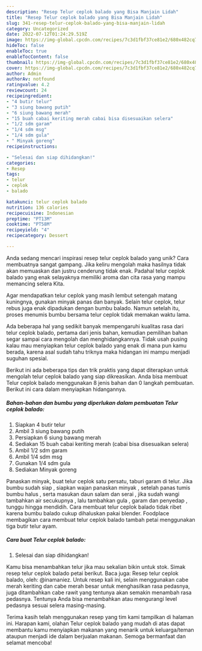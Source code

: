 ```yaml
---
description: "Resep Telur ceplok balado yang Bisa Manjain Lidah"
title: "Resep Telur ceplok balado yang Bisa Manjain Lidah"
slug: 341-resep-telur-ceplok-balado-yang-bisa-manjain-lidah
category: Uncategorized
date: 2022-07-12T01:24:29.519Z
image: https://img-global.cpcdn.com/recipes/7c3d1fbf37ce81e2/680x482cq70/telur-ceplok-balado-foto-resep-utama.jpg
hideToc: false
enableToc: true
enableTocContent: false
thumbnail: https://img-global.cpcdn.com/recipes/7c3d1fbf37ce81e2/680x482cq70/telur-ceplok-balado-foto-resep-utama.jpg
cover: https://img-global.cpcdn.com/recipes/7c3d1fbf37ce81e2/680x482cq70/telur-ceplok-balado-foto-resep-utama.jpg
author: Admin
authorAv: notfound
ratingvalue: 4.2
reviewcount: 24
recipeingredient:
- "4 butir telur"
- "3 siung bawang putih"
- "6 siung bawang merah"
- "15 buah cabai keriting merah cabai bisa disesuaikan selera"
- "1/2 sdm garam"
- "1/4 sdm msg"
- "1/4 sdm gula"
- " Minyak goreng"
recipeinstructions:

- "Selesai dan siap dihidangkan!"
categories:
- Resep
tags:
- telur
- ceplok
- balado

katakunci: telur ceplok balado 
nutrition: 136 calories
recipecuisine: Indonesian
preptime: "PT13M"
cooktime: "PT58M"
recipeyield: "4"
recipecategory: Dessert

---
```





Anda sedang mencari inspirasi resep telur ceplok balado yang unik? Cara membuatnya sangat gampang. Jika keliru mengolah maka hasilnya tidak akan memuaskan dan justru cenderung tidak enak. Padahal telur ceplok balado yang enak selayaknya memiliki aroma dan cita rasa yang mampu memancing selera Kita.





Agar mendapatkan telur ceplok yang masih lembut setengah matang kuningnya, gunakan minyak panas dan banyak. Selain telur ceplok, telur rebus juga enak dipadukan dengan bumbu balado. Namun setelah itu, proses menumis bumbu bersama telur ceplok tidak memakan waktu lama.

Ada beberapa hal yang sedikit banyak mempengaruhi kualitas rasa dari telur ceplok balado, pertama dari jenis bahan, kemudian pemilihan bahan segar sampai cara mengolah dan menghidangkannya. Tidak usah pusing kalau mau menyiapkan telur ceplok balado yang enak di mana pun kamu berada, karena asal sudah tahu triknya maka hidangan ini mampu menjadi suguhan spesial.






Berikut ini ada beberapa tips dan trik praktis yang dapat diterapkan untuk mengolah telur ceplok balado yang siap dikreasikan. Anda bisa membuat Telur ceplok balado menggunakan 8 jenis bahan dan 0 langkah pembuatan. Berikut ini cara dalam menyiapkan hidangannya.

<!--inarticleads1-->

##### Bahan-bahan dan bumbu yang diperlukan dalam pembuatan Telur ceplok balado:

1. Siapkan 4 butir telur
1. Ambil 3 siung bawang putih
1. Persiapkan 6 siung bawang merah
1. Sediakan 15 buah cabai keriting merah (cabai bisa disesuaikan selera)
1. Ambil 1/2 sdm garam
1. Ambil 1/4 sdm msg
1. Gunakan 1/4 sdm gula
1. Sediakan  Minyak goreng


Panaskan minyak, buat telur ceplok satu persatu, taburi garam di telur. Jika bumbu sudah siap , siapkan wajan panaskan minyak , setelah panas tumis bumbu halus , serta masukan daun salam dan serai , jika sudah wangi tambahkan air secukupnya , lalu tambahkan gula , garam dan penyedap , tunggu hingga mendidih. Cara membuat telur ceplok balado tidak ribet karena bumbu balado cukup dihaluskan pakai blender. Foodplace membagikan cara membuat telur ceplok balado tambah petai menggunakan tiga butir telur ayam. 

<!--inarticleads2-->

##### Cara buat Telur ceplok balado:


1. Selesai dan siap dihidangkan!

Kamu bisa menambahkan telur jika mau sekalian bikin untuk stok. Simak resep telur ceplok balado petai berikut. Baca juga: Resep telur ceplok balado, oleh: @inamaniez. Untuk resep kali ini, selain menggunakan cabe merah keriting dan cabe merah besar untuk menghasilkan rasa pedasnya, juga ditambahkan cabe rawit yang tentunya akan semakin menambah rasa pedasnya. Tentunya Anda bisa menambahkan atau mengurangi level pedasnya sesuai selera masing-masing. 

Terima kasih telah menggunakan resep yang tim kami tampilkan di halaman ini. Harapan kami, olahan Telur ceplok balado yang mudah di atas dapat membantu kamu menyiapkan makanan yang menarik untuk keluarga/teman ataupun menjadi ide dalam berjualan makanan. Semoga bermanfaat dan selamat mencoba!
